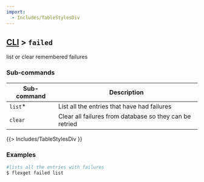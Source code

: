 ```yaml
---
import:
  - Includes/TableStylesDiv
---
```


## [CLI](/CLI) > `failed`
list or clear remembered failures

### Sub-commands
| Sub-command | Description |
| --- | --- |
| `list`* | List all the entries that have had failures |
| `clear` | Clear all failures from database so they can be retried |
{{> Includes/TableStylesDiv }}

### Examples
```bash
#lists all the entries with failures
$ flexget failed list
```